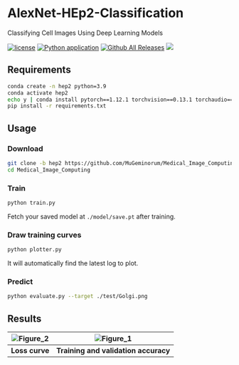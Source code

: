 # AlexNet-HEp2-Classification

Classifying Cell Images Using Deep Learning Models

[![license](https://img.shields.io/github/license/MuGeminorum/Medical_Image_Computing.svg)](https://github.com/MuGeminorum/Medical_Image_Computing/blob/master/LICENSE)
[![Python application](https://github.com/MuGeminorum/Medical_Image_Computing/actions/workflows/python-app.yml/badge.svg?branch=hep2)](https://github.com/MuGeminorum/Medical_Image_Computing/actions/workflows/python-app.yml)
[![Github All Releases](https://img.shields.io/github/downloads-pre/MuGeminorum/Medical_Image_Computing/v1.2/total)](https://github.com/MuGeminorum/Medical_Image_Computing/releases/tag/v1.2)
[![](https://img.shields.io/badge/wiki-HEp2-3572a5.svg)](https://github.com/MuGeminorum/Medical_Image_Computing/wiki/Chapter-III-%E2%80%90-Classifying-Cell-Images-Using-Deep-Learning-Models)

## Requirements
```bash
conda create -n hep2 python=3.9
conda activate hep2
echo y | conda install pytorch==1.12.1 torchvision==0.13.1 torchaudio==0.12.1 cudatoolkit=11.3 -c pytorch
pip install -r requirements.txt
```

## Usage
### Download
```bash
git clone -b hep2 https://github.com/MuGeminorum/Medical_Image_Computing.git
cd Medical_Image_Computing
```

### Train
```bash
python train.py
```
Fetch your saved model at `./model/save.pt` after training.

### Draw training curves
```bash
python plotter.py
```
It will automatically find the latest log to plot.

### Predict
```bash
python evaluate.py --target ./test/Golgi.png
```

## Results
| ![Figure_2](https://github.com/MuGeminorum/AlexNet-HEp2-Classification/assets/20459298/5355ea0d-58c2-46d5-9aa6-88d07b237ba9) | ![Figure_1](https://github.com/MuGeminorum/AlexNet-HEp2-Classification/assets/20459298/f8f14be5-a6db-494c-b11a-36b1a3b36a26) |
| :--------------------------------------------------------------------------------------------------------------------------: | :--------------------------------------------------------------------------------------------------------------------------: |
|                                                        **Loss curve**                                                        |                                             **Training and validation accuracy**                                             |
